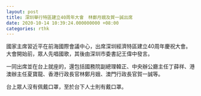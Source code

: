 ```yaml
---
layout: post
title: 深圳舉行特區建立40周年大會　林鄭月娥及賀一誠出席
date: 2020-10-14 10:39:24.000000000 +08:00
categories: rthk
---
```


國家主席習近平在前海國際會議中心，出席深圳經濟特區建立40周年慶祝大會。大會開始前，眾人先唱國歌，其後由深圳市委書記王偉中發言。

一同出席並在台上就座的，還包括國務院副總理韓正、中央辦公廳主任丁薛祥、港澳辦主任夏寶龍、香港行政長官林鄭月娥、澳門行政長官賀一誠等。

台上眾人沒有佩戴口罩，至於台下人士則有戴口罩。
